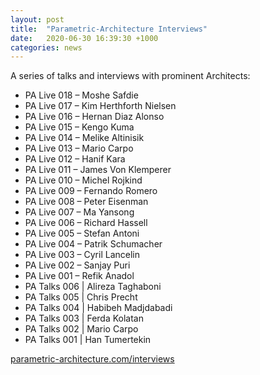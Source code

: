 ```yaml
---
layout: post
title:  "Parametric-Architecture Interviews"
date:   2020-06-30 16:39:30 +1000
categories: news
---
```


A series of talks and interviews with prominent Architects:

- PA Live 018 – Moshe Safdie
- PA Live 017 – Kim Herthforth Nielsen
- PA Live 016 – Hernan Diaz Alonso
- PA Live 015 – Kengo Kuma
- PA Live 014 – Melike Altinisik
- PA Live 013 – Mario Carpo
- PA Live 012 – Hanif Kara
- PA Live 011 – James Von Klemperer
- PA Live 010 – Michel Rojkind
- PA Live 009 – Fernando Romero
- PA Live 008 – Peter Eisenman
- PA Live 007 – Ma Yansong
- PA Live 006 – Richard Hassell
- PA Live 005 – Stefan Antoni
- PA Live 004 – Patrik Schumacher
- PA Live 003 – Cyril Lancelin
- PA Live 002 – Sanjay Puri
- PA Live 001 – Refik Anadol
- PA Talks 006 | Alireza Taghaboni
- PA Talks 005 | Chris Precht
- PA Talks 004 | Habibeh Madjdabadi
- PA Talks 003 | Ferda Kolatan
- PA Talks 002 | Mario Carpo
- PA Talks 001 | Han Tumertekin

[parametric-architecture.com/interviews](https://parametric-architecture.com/interviews/)